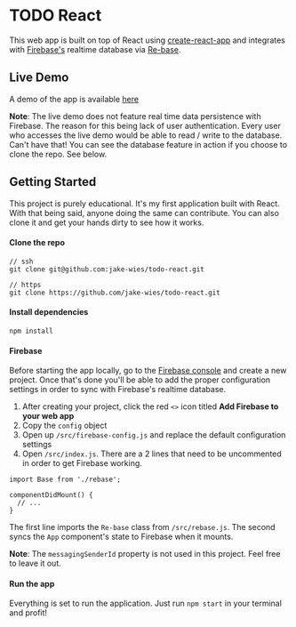 # TODO React

This web app is built on top of React using [create-react-app](https://github.com/facebookincubator/create-react-app) and integrates with [Firebase's](https://firebase.google.com/) realtime database via [Re-base](https://github.com/tylermcginnis/re-base).

## Live Demo

A demo of the app is available [here](https://jake-wies.github.io/todo-react/)

**Note**: The live demo does not feature real time data persistence with Firebase. The reason for this being lack of user authentication. Every user who accesses the live demo would be able to read / write to the database. Can't have that! You can see the database feature in action if you choose to clone the repo. See below.

## Getting Started

This project is purely educational. It's my first application built with React. With that being said, anyone doing the same can contribute. You can also clone it and get your hands dirty to see how it works.

#### Clone the repo

```
// ssh
git clone git@github.com:jake-wies/todo-react.git

// https
git clone https://github.com/jake-wies/todo-react.git
```

#### Install dependencies

```
npm install
```

#### Firebase

Before starting the app locally, go to the [Firebase console](https://console.firebase.google.com/) and create a new project. Once that's done you'll be able to add the proper configuration settings in order to sync with Firebase's realtime database.

1. After creating your project, click the red `<>` icon titled **Add Firebase to your web app**
2. Copy the `config` object
3. Open up `/src/firebase-config.js` and replace the default configuration settings
4. Open `/src/index.js`. There are a 2 lines that need to be uncommented in order to get Firebase working.

 ```
 import Base from './rebase';
 ```

 ```
 componentDidMount() {
   // ...
 }
 ```

 The first line imports the `Re-base` class from `/src/rebase.js`. The second syncs the `App` component's state to Firebase when it mounts.

**Note**: The `messagingSenderId` property is not used in this project. Feel free to leave it out.

#### Run the app

Everything is set to run the application. Just run `npm start` in your terminal and profit! 
